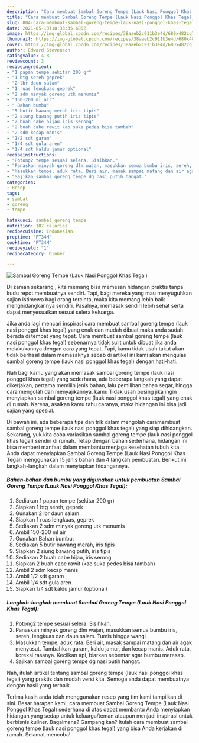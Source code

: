 ```yaml
---
description: "Cara membuat Sambal Goreng Tempe (Lauk Nasi Ponggol Khas Tegal) yang lezat dan Mudah Dibuat"
title: "Cara membuat Sambal Goreng Tempe (Lauk Nasi Ponggol Khas Tegal) yang lezat dan Mudah Dibuat"
slug: 804-cara-membuat-sambal-goreng-tempe-lauk-nasi-ponggol-khas-tegal-yang-lezat-dan-mudah-dibuat
date: 2021-05-13T18:33:35.685Z
image: https://img-global.cpcdn.com/recipes/38aaeb2c911b3e4d/680x482cq70/sambal-goreng-tempe-lauk-nasi-ponggol-khas-tegal-foto-resep-utama.jpg
thumbnail: https://img-global.cpcdn.com/recipes/38aaeb2c911b3e4d/680x482cq70/sambal-goreng-tempe-lauk-nasi-ponggol-khas-tegal-foto-resep-utama.jpg
cover: https://img-global.cpcdn.com/recipes/38aaeb2c911b3e4d/680x482cq70/sambal-goreng-tempe-lauk-nasi-ponggol-khas-tegal-foto-resep-utama.jpg
author: Edward Stevenson
ratingvalue: 4.8
reviewcount: 3
recipeingredient:
- "1 papan tempe sekitar 200 gr"
- "1 btg sereh geprek"
- "2 lbr daun salam"
- "1 ruas lengkuas geprek"
- "2 sdm minyak goreng utk menumis"
- "150-200 ml air"
- " Bahan bumbu"
- "5 butir bawang merah iris tipis"
- "2 siung bawang putih iris tipis"
- "2 buah cabe hijau iris serong"
- "2 buah cabe rawit kao suka pedes bisa tambah"
- "2 sdm kecap manis"
- "1/2 sdt garam"
- "1/4 sdt gula aren"
- "1/4 sdt kaldu jamur optional"
recipeinstructions:
- "Potong2 tempe sesuai selera. Sisihkan."
- "Panaskan minyak goreng dlm wajan, masukkan semua bumbu iris, sereh, lengkuas dan daun salam. Tumis hingga wangi."
- "Masukkan tempe, aduk rata. Beri air, masak sampai matang dan air agak menyusut. Tambahkan garam, kaldu jamur, dan kecap manis. Aduk rata, koreksi rasanya. Kecilkan api, biarkan sebentar agar bumbu meresap."
- "Sajikan sambal goreng tempe dg nasi putih hangat."
categories:
- Resep
tags:
- sambal
- goreng
- tempe

katakunci: sambal goreng tempe 
nutrition: 187 calories
recipecuisine: Indonesian
preptime: "PT34M"
cooktime: "PT34M"
recipeyield: "1"
recipecategory: Dinner

---
```



![Sambal Goreng Tempe (Lauk Nasi Ponggol Khas Tegal)](https://img-global.cpcdn.com/recipes/38aaeb2c911b3e4d/680x482cq70/sambal-goreng-tempe-lauk-nasi-ponggol-khas-tegal-foto-resep-utama.jpg)

Di zaman  sekarang , kita memang bisa memesan hidangan praktis tanpa kudu repot membuatnya sendiri. Tapi, bagi mereka yang mau menyuguhkan sajian istimewa bagi orang tercinta, maka kita memang lebih baik menghidangkannya sendiri. Pasalnya, memasak sendiri lebih sehat serta dapat menyesuaikan sesuai selera keluarga.

Jika anda lagi mencari inspirasi cara membuat sambal goreng tempe (lauk nasi ponggol khas tegal) yang enak dan mudah dibuat,maka anda sudah berada di tempat yang tepat. Cara membuat sambal goreng tempe (lauk nasi ponggol khas tegal)  sebenarnya tidak sulit untuk dibuat jika anda melakukannya dengan cara yang tepat. Tapi, kamu tidak usah takut akan tidak berhasil dalam memasaknya 
sebab di artikel ini kami akan mengulas sambal goreng tempe (lauk nasi ponggol khas tegal) dengan hati-hati.  



Nah bagi kamu yang akan memasak sambal goreng tempe (lauk nasi ponggol khas tegal) yang sederhana, ada beberapa langkah yang dapat dikerjakan, pertama memilih jenis bahan, lalu pemilihan bahan segar, hingga cara mengolah dan menyajikannya. kamu Tidak usah pusing jika ingin menyiapkan sambal goreng tempe (lauk nasi ponggol khas tegal) yang enak di rumah. Karena, asalkan kamu  tahu caranya, maka hidangan ini bisa jadi sajian yang spesial.

Di bawah ini, ada beberapa tips dan trik dalam mengolah caramembuat sambal goreng tempe (lauk nasi ponggol khas tegal) yang siap dihidangkan. Sekarang, yuk kita coba variasikan sambal goreng tempe (lauk nasi ponggol khas tegal) sendiri di rumah. Tetap dengan bahan sederhana, hidangan ini bisa memberi manfaat dalam membantu menjaga kesehatan tubuh kita. Anda dapat menyiapkan Sambal Goreng Tempe (Lauk Nasi Ponggol Khas Tegal) menggunakan 15 jenis bahan dan 4 langkah pembuatan. Berikut ini langkah-langkah dalam menyiapkan hidangannya.

<!--inarticleads1-->

##### Bahan-bahan dan bumbu yang digunakan untuk pembuatan Sambal Goreng Tempe (Lauk Nasi Ponggol Khas Tegal):

1. Sediakan 1 papan tempe (sekitar 200 gr)
1. Siapkan 1 btg sereh, geprek
1. Gunakan 2 lbr daun salam
1. Siapkan 1 ruas lengkuas, geprek
1. Sediakan 2 sdm minyak goreng utk menumis
1. Ambil 150-200 ml air
1. Gunakan  Bahan bumbu:
1. Sediakan 5 butir bawang merah, iris tipis
1. Siapkan 2 siung bawang putih, iris tipis
1. Sediakan 2 buah cabe hijau, iris serong
1. Siapkan 2 buah cabe rawit (kao suka pedes bisa tambah)
1. Ambil 2 sdm kecap manis
1. Ambil 1/2 sdt garam
1. Ambil 1/4 sdt gula aren
1. Siapkan 1/4 sdt kaldu jamur (optional)




<!--inarticleads2-->

##### Langkah-langkah membuat Sambal Goreng Tempe (Lauk Nasi Ponggol Khas Tegal):

1. Potong2 tempe sesuai selera. Sisihkan.
1. Panaskan minyak goreng dlm wajan, masukkan semua bumbu iris, sereh, lengkuas dan daun salam. Tumis hingga wangi.
1. Masukkan tempe, aduk rata. Beri air, masak sampai matang dan air agak menyusut. Tambahkan garam, kaldu jamur, dan kecap manis. Aduk rata, koreksi rasanya. Kecilkan api, biarkan sebentar agar bumbu meresap.
1. Sajikan sambal goreng tempe dg nasi putih hangat.




Nah, itulah artikel tentang  sambal goreng tempe (lauk nasi ponggol khas tegal)  yang praktis dan mudah versi kita. Semoga anda dapat membuatnya dengan hasil yang terbaik. 

Terima kasih anda telah menggunakan resep yang tim kami tampilkan di sini. Besar harapan kami, cara membuat  Sambal Goreng Tempe (Lauk Nasi Ponggol Khas Tegal) sederhana di atas dapat membantu Anda menyiapkan hidangan yang sedap untuk keluarga/teman ataupun menjadi inspirasi untuk berbisnis kuliner. Bagaimana? Gampang kan? Itulah cara membuat sambal goreng tempe (lauk nasi ponggol khas tegal) yang bisa Anda kerjakan di rumah. Selamat mencoba!

